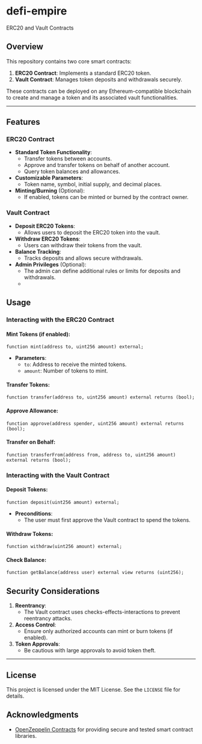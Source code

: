 # defi-empire
ERC20 and Vault Contracts

## Overview
This repository contains two core smart contracts:
1. **ERC20 Contract**: Implements a standard ERC20 token.
2. **Vault Contract**: Manages token deposits and withdrawals securely.

These contracts can be deployed on any Ethereum-compatible blockchain to create and manage a token and its associated vault functionalities.

---

## Features

### **ERC20 Contract**
- **Standard Token Functionality**:
  - Transfer tokens between accounts.
  - Approve and transfer tokens on behalf of another account.
  - Query token balances and allowances.
- **Customizable Parameters**:
  - Token name, symbol, initial supply, and decimal places.
- **Minting/Burning** (Optional):
  - If enabled, tokens can be minted or burned by the contract owner.

### **Vault Contract**
- **Deposit ERC20 Tokens**:
  - Allows users to deposit the ERC20 token into the vault.
- **Withdraw ERC20 Tokens**:
  - Users can withdraw their tokens from the vault.
- **Balance Tracking**:
  - Tracks deposits and allows secure withdrawals.
- **Admin Privileges** (Optional):
  - The admin can define additional rules or limits for deposits and withdrawals.
  - 
## Usage

### Interacting with the ERC20 Contract

#### Mint Tokens (if enabled):
```solidity
function mint(address to, uint256 amount) external;
```
- **Parameters**:
  - `to`: Address to receive the minted tokens.
  - `amount`: Number of tokens to mint.

#### Transfer Tokens:
```solidity
function transfer(address to, uint256 amount) external returns (bool);
```

#### Approve Allowance:
```solidity
function approve(address spender, uint256 amount) external returns (bool);
```

#### Transfer on Behalf:
```solidity
function transferFrom(address from, address to, uint256 amount) external returns (bool);
```

### Interacting with the Vault Contract

#### Deposit Tokens:
```solidity
function deposit(uint256 amount) external;
```
- **Preconditions**:
  - The user must first approve the Vault contract to spend the tokens.

#### Withdraw Tokens:
```solidity
function withdraw(uint256 amount) external;
```

#### Check Balance:
```solidity
function getBalance(address user) external view returns (uint256);
```

## Security Considerations

1. **Reentrancy**:
   - The Vault contract uses checks-effects-interactions to prevent reentrancy attacks.
2. **Access Control**:
   - Ensure only authorized accounts can mint or burn tokens (if enabled).
3. **Token Approvals**:
   - Be cautious with large approvals to avoid token theft.

---

## License
This project is licensed under the MIT License. See the `LICENSE` file for details.



## Acknowledgments
- [OpenZeppelin Contracts](https://github.com/OpenZeppelin/openzeppelin-contracts) for providing secure and tested smart contract libraries.
